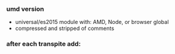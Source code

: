 ### umd version
- universal/es2015 module with: AMD, Node, or browser global
- compressed and stripped of comments


### after each transpite add:

